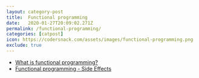 ```yaml
---
layout: category-post
title:  Functional programming
date:   2020-01-27T20:09:02.271Z
permalink: /functional-programming/
categories: [catpost]
icon: https://codersnack.com/assets/images/functional-programming.png
exclude: true
---
```

 * [What is functional programming?](/functional-programming.what-is/) 
 * [Functional programming - Side Effects](/functional-programming-side-effects/) 
